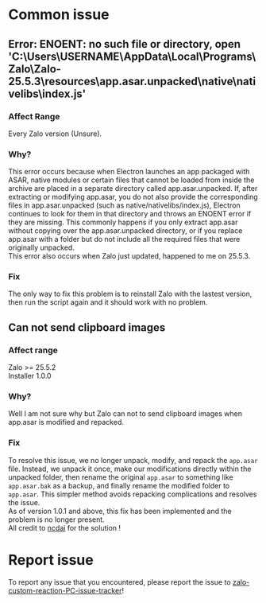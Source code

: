 # Common issue
## Error: ENOENT: no such file or directory, open 'C:\Users\USERNAME\AppData\Local\Programs\Zalo\Zalo-25.5.3\resources\app.asar.unpacked\native\nativelibs\index.js'
### Affect Range
Every Zalo version (Unsure).
### Why?
This error occurs because when Electron launches an app packaged with ASAR, native modules or certain files that cannot be loaded from inside the archive are placed in a separate directory called app.asar.unpacked. If, after extracting or modifying app.asar, you do not also provide the corresponding files in app.asar.unpacked (such as native/nativelibs/index.js), Electron continues to look for them in that directory and throws an ENOENT error if they are missing. This commonly happens if you only extract app.asar without copying over the app.asar.unpacked directory, or if you replace app.asar with a folder but do not include all the required files that were originally unpacked.\
This error also occurs when Zalo just updated, happened to me on 25.5.3.
### Fix
The only way to fix this problem is to reinstall Zalo with the lastest version, then run the script again and it should work with no problem.
## Can not send clipboard images
### Affect range
Zalo >= 25.5.2\
Installer 1.0.0
### Why?
Well I am not sure why but Zalo can not to send clipboard images when app.asar is modified and repacked.
### Fix
To resolve this issue, we no longer unpack, modify, and repack the `app.asar` file. Instead, we unpack it once, make our modifications directly within the unpacked folder, then rename the original `app.asar` to something like `app.asar.bak` as a backup, and finally rename the modified folder to `app.asar`. This simpler method avoids repacking complications and resolves the issue. \
As of version 1.0.1 and above, this fix has been implemented and the problem is no longer present.
\
All credit to [ncdai](https://github.com/ncdai) for the solution !
# Report issue
To report any issue that you encountered, please report the issue to
[zalo-custom-reaction-PC-issue-tracker](https://github.com/fynrae/zalo-custom-reaction-PC-issue-tracker)!
